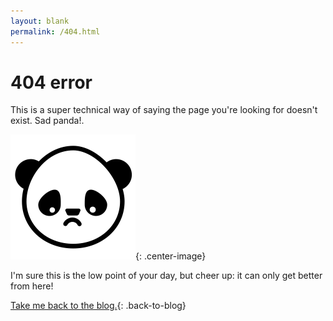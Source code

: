 ```yaml
---
layout: blank
permalink: /404.html
---
```


<div class="four-oh-four-container">
  <h1 class="four-oh-four-error">404 error</h1>
  <p class="four-oh-four-text">This is a super technical way of saying the page you're looking for doesn't exist.  Sad panda!.</p>

  ![sad-panda](/assets/images/sad_panda.png){: .center-image}

  <p class="four-oh-four-text">I'm sure this is the low point of your day, but cheer up: it can only get better from here!</p>

  [Take me back to the blog.](https://www.displayblog.io/blog){: .back-to-blog}
</div>
